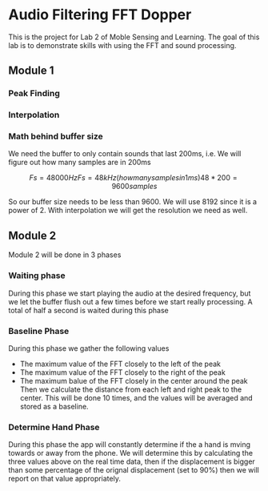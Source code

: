 # Audio Filtering FFT Dopper
This is the project for Lab 2 of Moble Sensing and Learning. The goal of this lab is to demonstrate skills with using the FFT and sound processing.

## Module 1
### Peak Finding

### Interpolation

### Math behind buffer size
We need the buffer to only contain sounds that last 200ms, i.e. We will figure out how many samples are in 200ms

```math
Fs = 48000Hz
Fs = 48kHz (how many samples in 1 ms)
48 * 200 = 9600 samples
```
So our buffer size needs to be less than 9600. We will use 8192 since it is a power of 2. With interpolation we will get the resolution we need as well.

## Module 2
Module 2 will be done in 3 phases

### Waiting phase
During this phase we start playing the audio at the desired frequency, but we let the buffer flush out a few times before we start really processing. A total of half a second is waited during this phase

### Baseline Phase
During this phase we gather the following values
* The maximum value of the FFT closely to the left of the peak
* The maximum value of the FFT closely to the right of the peak
* The maximum balue of the FFT closely in the center around the peak
Then we calculate the distance from each left and right peak to the center. This will be done 10 times, and the values will be averaged and stored as a baseline.

### Determine Hand Phase
During this phase the app will constantly determine if the a hand is mving towards or away from the phone. We will determine this by calculating the three values above on the real time data, then if the displacement is bigger than some percentage of the orignal displacement (set to 90%) then we will report on that value  appropriately.

